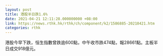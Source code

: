 ```yaml
---
layout: post
title: 港股半日跌1.6%
date: 2021-04-21 12:11:28.000000000 +08:00
link: https://news.rthk.hk/rthk/ch/component/k2/1586885-20210421.htm
categories: rthk
---
```


港股今早下跌，恒生指數曾跌逾600點，中午收市跌474點，報28661點。主板半日成交918億元。
